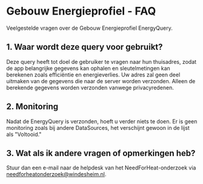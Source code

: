 # Gebouw Energieprofiel - FAQ
Veelgestelde vragen over de Gebouw Energieprofiel EnergyQuery.

## 1. Waar wordt deze query voor gebruikt?
Deze query heeft tot doel de gebruiker te vragen naar hun thuisadres, zodat de app belangrijke gegevens kan ophalen en sleutelmetingen kan berekenen zoals efficiëntie en energieverlies. Uw adres zal geen deel uitmaken van de gegevens die naar de server worden verzonden. Alleen de berekende gegevens worden verzonden vanwege privacyredenen.

## 2. Monitoring
Nadat de EnergyQuery is verzonden, hoeft u verder niets te doen. Er is geen monitoring zoals bij andere DataSources, het verschijnt gewoon in de lijst als "Voltooid."

## 3. Wat als ik andere vragen of opmerkingen heb?
Stuur dan een e-mail naar de helpdesk van het NeedForHeat-onderzoek via [needforheatonderzoek@windesheim.nl](mailto:needforheatonderzoek@windesheim.nl).
